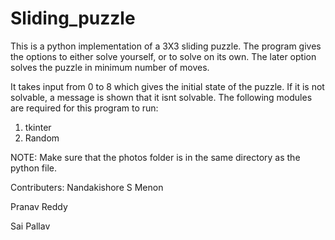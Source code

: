# Sliding_puzzle
This is a python implementation of a 3X3 sliding puzzle. The program gives the options to either solve yourself, or to solve on its own. The later option solves the puzzle in minimum number of moves.

It takes input from 0 to 8 which gives the initial state of the puzzle. If it is not solvable, a message is shown that it isnt solvable.
The following modules are required for this program to run:
1) tkinter
2) Random

NOTE: Make sure that the photos folder is in the same directory as the python file.

Contributers:
Nandakishore S Menon

Pranav Reddy

Sai Pallav
